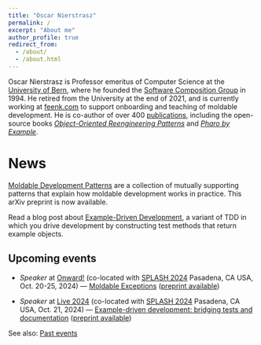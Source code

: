 ```yaml
---
title: "Oscar Nierstrasz"
permalink: /
excerpt: "About me"
author_profile: true
redirect_from: 
  - /about/
  - /about.html
---
```


Oscar Nierstrasz is Professor emeritus of Computer Science at the [University of Bern](http://www.unibe.ch/index_eng.html), where he founded the [Software Composition Group](https://scg.unibe.ch) in 1994.
He retired from the University at the end of 2021, and is currently working at [feenk.com](https://feenk.com/about/) to support onboarding and teaching of moldable development.
He is co-author of over 400 [publications](/publications), including the open-source books *[Object-Oriented Reengineering Patterns](/oorp/)* and *[Pharo by Example](http://books.pharo.org)*.

# News

[Moldable Development Patterns](/publication/2024-07-03-Nier24a-MoldableDevelopmentPatterns) are a collection of mutually supporting patterns that explain how moldable development works in practice. This arXiv preprint is now available.

Read a blog post about [Example-Driven Development](/posts/2024-04-25-EDD), a variant of TDD in which you drive development by constructing test methods that return example objects.

## Upcoming events

- *Speaker* at [Onward!](https://2024.splashcon.org/track/splash-2024-Onward-papers) (co-located with [SPLASH 2024](https://2024.splashcon.org) Pasadena, CA USA, Oct. 20-25, 2024) &mdash; [Moldable Exceptions](https://2024.splashcon.org/details/splash-2024-Onward-papers/1/Moldable-Exceptions)
  ([preprint available](/publication/2024-10-23-Chis24a-MoldableExceptions))

- *Speaker* at [Live 2024](https://2024.splashcon.org/home/live-2024) (co-located with [SPLASH 2024](https://2024.splashcon.org) Pasadena, CA USA, Oct. 21, 2024) &mdash; [Example-driven development: bridging tests and documentation](https://2024.splashcon.org/details/live-2024-papers/13/Example-driven-development-bridging-tests-and-documentation)
  ([preprint available](/publication/2024-10-21-Nier24b-Example-drivenDevelopment))

See also: [Past events](/past)
